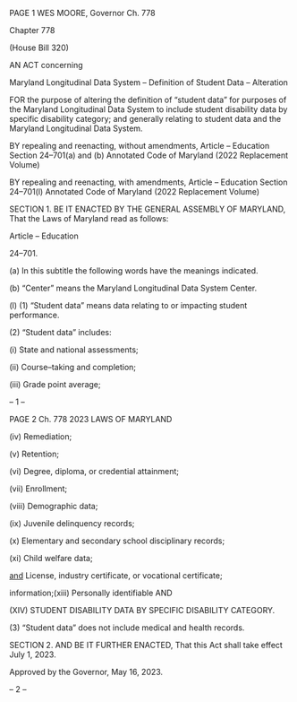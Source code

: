 PAGE 1
WES MOORE, Governor Ch. 778

Chapter 778

(House Bill 320)

AN ACT concerning

Maryland Longitudinal Data System – Definition of Student Data – Alteration

FOR the purpose of altering the definition of “student data” for purposes of the Maryland
Longitudinal Data System to include student disability data by specific disability
category; and generally relating to student data and the Maryland Longitudinal
Data System.

BY repealing and reenacting, without amendments,
Article – Education
Section 24–701(a) and (b)
Annotated Code of Maryland
(2022 Replacement Volume)

BY repealing and reenacting, with amendments,
Article – Education
Section 24–701(l)
Annotated Code of Maryland
(2022 Replacement Volume)

SECTION 1. BE IT ENACTED BY THE GENERAL ASSEMBLY OF MARYLAND,
That the Laws of Maryland read as follows:

Article – Education

24–701.

(a) In this subtitle the following words have the meanings indicated.

(b) “Center” means the Maryland Longitudinal Data System Center.

(l) (1) “Student data” means data relating to or impacting student
performance.

(2) “Student data” includes:

(i) State and national assessments;

(ii) Course–taking and completion;

(iii) Grade point average;

– 1 –

PAGE 2
Ch. 778 2023 LAWS OF MARYLAND

(iv) Remediation;

(v) Retention;

(vi) Degree, diploma, or credential attainment;

(vii) Enrollment;

(viii) Demographic data;

(ix) Juvenile delinquency records;

(x) Elementary and secondary school disciplinary records;

(xi) Child welfare data;

[and](xii) License, industry certificate, or vocational certificate;

information;(xiii) Personally identifiable AND

(XIV) STUDENT DISABILITY DATA BY SPECIFIC DISABILITY
CATEGORY.

(3) “Student data” does not include medical and health records.

SECTION 2. AND BE IT FURTHER ENACTED, That this Act shall take effect July
1, 2023.

Approved by the Governor, May 16, 2023.

– 2 –
